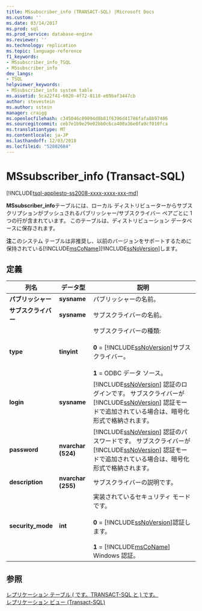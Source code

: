 ```yaml
---
title: MSsubscriber_info (TRANSACT-SQL) |Microsoft Docs
ms.custom: ''
ms.date: 03/14/2017
ms.prod: sql
ms.prod_service: database-engine
ms.reviewer: ''
ms.technology: replication
ms.topic: language-reference
f1_keywords:
- MSsubscriber_info_TSQL
- MSsubscriber_info
dev_langs:
- TSQL
helpviewer_keywords:
- MSsubscriber_info system table
ms.assetid: 5ca22f41-6020-4f72-8110-e69baf3447cb
author: stevestein
ms.author: sstein
manager: craigg
ms.openlocfilehash: c345046c09094d8b81f6396d41786fafa8b97486
ms.sourcegitcommit: ceb7e1b9e29e02bb0c6ca400a36e0fa9cf010fca
ms.translationtype: MT
ms.contentlocale: ja-JP
ms.lasthandoff: 12/03/2018
ms.locfileid: "52802684"
---
```

# <a name="mssubscriberinfo-transact-sql"></a>MSsubscriber_info (Transact-SQL)
[!INCLUDE[tsql-appliesto-ss2008-xxxx-xxxx-xxx-md](../../includes/tsql-appliesto-ss2008-xxxx-xxxx-xxx-md.md)]

  **MSsubscriber_info**テーブルには、ローカル ディストリビューターからサブスクリプションがプッシュされるパブリッシャー/サブスクライバー ペアごとに 1 つの行が含まれています。 このテーブルは、ディストリビューション データベースに保存されます。  
  
 **注**このシステム テーブルは非推奨し、以前のバージョンをサポートするために保持されている[!INCLUDE[msCoName](../../includes/msconame-md.md)][!INCLUDE[ssNoVersion](../../includes/ssnoversion-md.md)]します。  
  
## <a name="definition"></a>定義  
  
|列名|データ型|説明|  
|-----------------|---------------|-----------------|  
|**パブリッシャー**|**sysname**|パブリッシャーの名前。|  
|**サブスクライバー**|**sysname**|サブスクライバーの名前。|  
|**type**|**tinyint**|サブスクライバーの種類:<br /><br /> **0**  =  [!INCLUDE[ssNoVersion](../../includes/ssnoversion-md.md)]サブスクライバー。<br /><br /> **1** = ODBC データ ソース。|  
|**login**|**sysname**|[!INCLUDE[ssNoVersion](../../includes/ssnoversion-md.md)] 認証のログインです。 サブスクライバーが [!INCLUDE[ssNoVersion](../../includes/ssnoversion-md.md)] 認証モードで追加されている場合は、暗号化形式で格納されます。|  
|**password**|**nvarchar (524)**|[!INCLUDE[ssNoVersion](../../includes/ssnoversion-md.md)] 認証のパスワードです。 サブスクライバーが [!INCLUDE[ssNoVersion](../../includes/ssnoversion-md.md)] 認証モードで追加されている場合は、暗号化形式で格納されます。|  
|**description**|**nvarchar (255)**|サブスクライバーの説明です。|  
|**security_mode**|**int**|実装されているセキュリティ モードです。<br /><br /> **0**  =  [!INCLUDE[ssNoVersion](../../includes/ssnoversion-md.md)]認証します。<br /><br /> **1**  =  [!INCLUDE[msCoName](../../includes/msconame-md.md)] Windows 認証。|  
  
## <a name="see-also"></a>参照  
 [レプリケーション テーブル &#40; です。TRANSACT-SQL と &#41; です。](../../relational-databases/system-tables/replication-tables-transact-sql.md)   
 [レプリケーション ビュー &#40;Transact-SQL&#41;](../../relational-databases/system-views/replication-views-transact-sql.md)  
  
  
